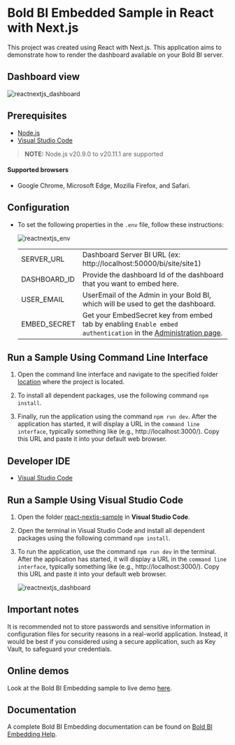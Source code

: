 # Bold BI Embedded Sample in React with Next.js

This project was created using React with Next.js. This application aims to demonstrate how to render the dashboard available on your Bold BI server.

## Dashboard view

![reactnextjs_dashboard](https://github.com/boldbi/react-with-nextjs-sample/assets/129487075/2925724b-f2d8-4e4e-ae1f-8046e9c4eee9)

## Prerequisites
 
 * [Node.js](https://nodejs.org/en/)
 * [Visual Studio Code](https://code.visualstudio.com/download)
 > **NOTE:** Node.js v20.9.0 to v20.11.1 are supported

 #### Supported browsers
  
  * Google Chrome, Microsoft Edge, Mozilla Firefox, and Safari.

 ## Configuration 

  * To set the following properties in the `.env` file, follow these instructions:
    
    ![reactnextjs_env](https://github.com/boldbi/react-with-nextjs-sample/assets/129487075/c997f9b9-bea3-4aa1-afdb-b8c7e5c143e7)

    <meta charset="utf-8"/>
    <table>
    <tbody>
        <tr>
            <td align="left">SERVER_URL</td>
            <td align="left">Dashboard Server BI URL (ex: http://localhost:50000/bi/site/site1)</td>
        </tr>
        <tr>
            <td align="left">DASHBOARD_ID</td>
            <td align="left">Provide the dashboard Id of the dashboard that you want to embed here.</td>
        </tr>
        <tr>
            <td align="left">USER_EMAIL</td>
            <td align="left">UserEmail of the Admin in your Bold BI, which will be used to get the dashboard.</td>
        </tr>
        <tr>
        <td align="left">EMBED_SECRET</td>
            <td align="left">Get your EmbedSecret key from embed tab by enabling <code>Enable embed authentication</code> in the <a href='https://help.boldbi.com/embedded-bi/site-administration/embed-settings/'>Administration page</a>. </td>
        </tr>   
    </tbody>
    </table>   

## Run a Sample Using Command Line Interface

  1. Open the command line interface and navigate to the specified folder [location](https://github.com/boldbi/react-with-nextjs-sample/tree/master/react-nextjs-sample) where the project is located.

  2. To install all dependent packages, use the following command `npm install`.
  
  3. Finally, run the application using the command `npm run dev`. After the application has started, it will display a URL in the `command line interface`, typically something like (e.g., http://localhost:3000/). Copy this URL and paste it into your default web browser.
  
 ## Developer IDE

  * [Visual Studio Code](https://code.visualstudio.com/download)

## Run a Sample Using Visual Studio Code

  1. Open the folder [react-nextjs-sample](https://github.com/boldbi/react-with-nextjs-sample/tree/master/react-nextjs-sample) in **Visual Studio Code**.

  2. Open the terminal in Visual Studio Code and install all dependent packages using the following command `npm install`.
  
  3. To run the application, use the command `npm run dev` in the terminal. After the application has started, it will display a URL in the `command line interface`, typically something like (e.g., http://localhost:3000/). Copy this URL and paste it into your default web browser.
    
      ![reactnextjs_dashboard](https://github.com/boldbi/react-with-nextjs-sample/assets/129487075/d1c813b9-49e1-4711-a0e4-98cab18c87b4)

## Important notes

It is recommended not to store passwords and sensitive information in configuration files for security reasons in a real-world application. Instead, it would be best if you considered using a secure application, such as Key Vault, to safeguard your credentials.

## Online demos

Look at the Bold BI Embedding sample to live demo [here](https://samples.boldbi.com/embed).

## Documentation

A complete Bold BI Embedding documentation can be found on [Bold BI Embedding Help](https://help.boldbi.com/embedded-bi/javascript-based/).
